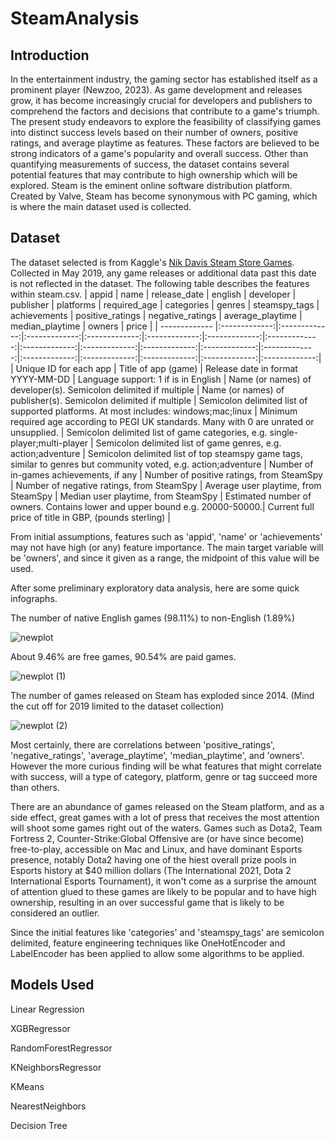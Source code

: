 # SteamAnalysis

## Introduction 

In the entertainment industry, the gaming sector has established itself as a prominent player (Newzoo, 2023). As game development and releases grow, it has become increasingly crucial for developers and publishers to comprehend the factors and decisions that contribute to a game's triumph. The present study endeavors to explore the feasibility of classifying games into distinct success levels based on their number of owners, positive ratings, and average playtime as features. These factors are believed to be strong indicators of a game's popularity and overall success. Other than quantifying measurements of success, the dataset contains several potential features that may contribute to high ownership which will be explored. Steam is the eminent online software distribution platform. Created by Valve, Steam has become synonymous with PC gaming, which is where the main dataset used is collected.

## Dataset

The dataset selected is from Kaggle's [Nik Davis Steam Store Games](https://www.kaggle.com/datasets/nikdavis/steam-store-games).
Collected in May 2019, any game releases or additional data past this date is not reflected in the dataset.
The following table describes the features within steam.csv.
| appid        | name           | release_date  | english | developer | publisher | platforms | required_age | categories | genres | steamspy_tags | achievements | positive_ratings | negative_ratings | average_playtime | median_playtime | owners | price |
| ------------- |:-------------:|:-------------:|:-------------:|:-------------:|:-------------:|:-------------:|:-------------:|:-------------:|:-------------:|:-------------:|:-------------:|:-------------:|:-------------:|:-------------:|:-------------:|:-------------:|:-------------:|
| Unique ID for each app      | Title of app (game) | Release date in format YYYY-MM-DD | Language support: 1 if is in English | Name (or names) of developer(s). Semicolon delimited if multiple | Name (or names) of publisher(s). Semicolon delimited if multiple | Semicolon delimited list of supported platforms. At most includes: windows;mac;linux | Minimum required age according to PEGI UK standards. Many with 0 are unrated or unsupplied. | Semicolon delimited list of game categories, e.g. single-player;multi-player | Semicolon delimited list of game genres, e.g. action;adventure | Semicolon delimited list of top steamspy game tags, similar to genres but community voted, e.g. action;adventure | Number of in-games achievements, if any | Number of positive ratings, from SteamSpy | Number of negative ratings, from SteamSpy | Average user playtime, from SteamSpy | Median user playtime, from SteamSpy | Estimated number of owners. Contains lower and upper bound e.g. 20000-50000.| Current full price of title in GBP, (pounds sterling) |

From initial assumptions, features such as 'appid', 'name' or 'achievements' may not have high (or any) feature importance.
The main target variable will be 'owners', and since it given as a range, the midpoint of this value will be used.

After some preliminary exploratory data analysis, here are some quick infographs.

The number of native English games (98.11%) to non-English (1.89%)

![newplot](https://user-images.githubusercontent.com/54910000/229918221-f2954e9d-d9bf-4651-b1c8-d749b84aedd2.png)

About 9.46% are free games, 90.54% are paid games.

![newplot (1)](https://user-images.githubusercontent.com/54910000/229919070-d11d4564-fbdc-4867-b8f8-b3e4783f9eb7.png)

The number of games released on Steam has exploded since 2014. (Mind the cut off for 2019 limited to the dataset collection)

![newplot (2)](https://user-images.githubusercontent.com/54910000/229919772-00895fbc-2ddc-4fae-b585-e485b60744c1.png)

Most certainly, there are correlations between 'positive_ratings', 'negative_ratings', 'average_playtime', 'median_playtime', and 'owners'. However the more curious finding will be what features that might correlate with success, will a type of category, platform, genre or tag succeed more than others.

There are an abundance of games released on the Steam platform, and as a side effect, great games with a lot of press that receives the most attention will shoot some games right out of the waters.
Games such as Dota2, Team Fortress 2, Counter-Strike:Global Offensive are (or have since become) free-to-play, accessible on Mac and Linux, and have dominant Esports presence, notably Dota2 having one of the hiest overall prize pools in Esports history at $40 million dollars (The International 2021, Dota 2 International Esports Tournament), it won't come as a surprise the amount of attention glued to these games are likely to be popular and to have high ownership, resulting in an over successful game that is likely to be considered an outlier.

Since the initial features like 'categories' and 'steamspy_tags' are semicolon delimited, feature engineering techniques like OneHotEncoder and LabelEncoder has been applied to allow some algorithms to be applied.

## Models Used
Linear Regression

XGBRegressor

RandomForestRegressor

KNeighborsRegressor

KMeans

NearestNeighbors

Decision Tree
